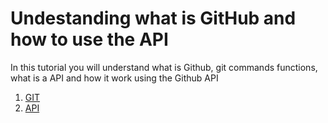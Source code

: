 # Undestanding what is GitHub and how to use the API
In this tutorial you will understand what is Github, git commands functions, what is a API and how it work using the Github API

1. [GIT](Git.md)
2. [API](API.md) 
